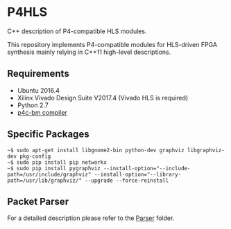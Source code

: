 # P4HLS
C++ description of P4-compatible HLS modules.

This repository implements P4-compatible modules for HLS-driven FPGA synthesis mainly relying in C++11 high-level descriptions.

## Requirements
+ Ubuntu 2016.4
+ Xilinx Vivado Design Suite V2017.4 (Vivado HLS is required)
+ Python 2.7
+ [p4c-bm compiler](https://github.com/engjefersonsantiago/p4c-bm)

## Specific Packages
```console
~$ sudo apt-get install libgnome2-bin python-dev graphviz libgraphviz-dev pkg-config
~$ sudo pip install pip networkx
~$ sudo pip install pygraphviz --install-option="--include-path=/usr/include/graphviz" --install-option="--library-path=/usr/lib/graphviz/" --upgrade --force-reinstall 
```

## Packet Parser
For a detailed description please refer to the [Parser](https://github.com/engjefersonsantiago/P4HLS/tree/master/Parser) folder.
